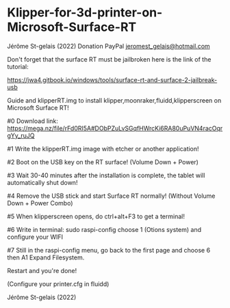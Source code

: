 # Klipper-for-3d-printer-on-Microsoft-Surface-RT

Jérôme St-gelais (2022) Donation PayPal jeromest_gelais@hotmail.com

Don't forget that the surface RT must be jailbroken here is the link of the tutorial:

https://jwa4.gitbook.io/windows/tools/surface-rt-and-surface-2-jailbreak-usb

Guide and klipperRT.img to install klipper,moonraker,fluidd,klipperscreen on Microsoft Surface RT!

#0 Download link: https://mega.nz/file/rFd0RI5A#DObPZuLvSGqfHWrcKi6RA80uPuVN4racOqrgYy_ruJQ

#1 Write the klipperRT.img image with etcher or another application!

#2 Boot on the USB key on the RT surface! (Volume Down + Power)

#3 Wait 30-40 minutes after the installation is complete, the tablet will automatically shut down!

#4 Remove the USB stick and start Surface RT normally! (Without Volume Down + Power Combo)

#5 When klipperscreen opens, do ctrl+alt+F3 to get a terminal!

#6 Write in terminal: sudo raspi-config choose 1 (Otions system) and configure your WIFI

#7 Still in the raspi-config menu, go back to the first page and choose 6 then A1 Expand Filesystem.

Restart and you're done!

(Configure your printer.cfg in fluidd)



Jérôme St-gelais (2022)
